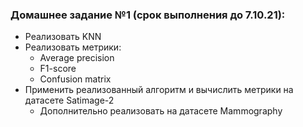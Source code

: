 ### Домашнее задание №1 (срок выполнения до 7.10.21):

- Реализовать KNN
- Реализовать метрики:
    - Average precision
    - F1-score
    - Confusion matrix
- Применить реализованный алгоритм и вычислить метрики на датасете Satimage-2
    - Дополнительно реализовать на датасете Mammography 

